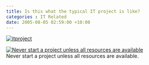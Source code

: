 ```yaml
---
title: Is this what the typical IT project is like?
categories : IT Related
date: 2005-08-05 02:59:00 +10:00
---
```


[![itproject][1]][0]

[![Never start a project unless all resources are available][3]][2]  
Never start a project unless all resources are available.

[0]: /blogfiles/WindowsLiveWriter/IsthiswhatthetypicalITprojectislike_12796/itproject_2.png
[1]: /blogfiles/WindowsLiveWriter/IsthiswhatthetypicalITprojectislike_12796/itproject_thumb.png
[2]: /blogfiles/WindowsLiveWriter/IsthiswhatthetypicalITprojectislike_12796/Never%20start%20a%20project%20unless%20all%20resources%20are%20available_2.jpg
[3]: /blogfiles/WindowsLiveWriter/IsthiswhatthetypicalITprojectislike_12796/Never%20start%20a%20project%20unless%20all%20resources%20are%20available_thumb.jpg